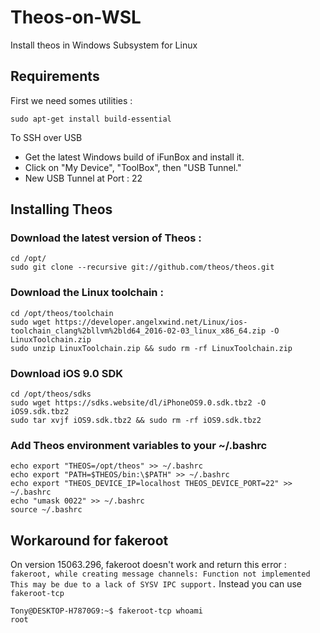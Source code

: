 # Theos-on-WSL
Install theos in Windows Subsystem for Linux

## Requirements
First we need somes utilities :
```
sudo apt-get install build-essential
```
To SSH over USB
* Get the latest Windows build of iFunBox and install it.
* Click on "My Device", "ToolBox", then "USB Tunnel."
* New USB Tunnel at Port : 22

## Installing Theos
### Download the latest version of Theos :
```
cd /opt/
sudo git clone --recursive git://github.com/theos/theos.git
```

### Download the Linux toolchain :
```
cd /opt/theos/toolchain
sudo wget https://developer.angelxwind.net/Linux/ios-toolchain_clang%2bllvm%2bld64_2016-02-03_linux_x86_64.zip -O LinuxToolchain.zip
sudo unzip LinuxToolchain.zip && sudo rm -rf LinuxToolchain.zip
```

### Download iOS 9.0 SDK
```
cd /opt/theos/sdks
sudo wget https://sdks.website/dl/iPhoneOS9.0.sdk.tbz2 -O iOS9.sdk.tbz2
sudo tar xvjf iOS9.sdk.tbz2 && sudo rm -rf iOS9.sdk.tbz2
```

### Add Theos environment variables to your  ~/.bashrc
```
echo export "THEOS=/opt/theos" >> ~/.bashrc
echo export "PATH=$THEOS/bin:\$PATH" >> ~/.bashrc
echo export "THEOS_DEVICE_IP=localhost THEOS_DEVICE_PORT=22" >> ~/.bashrc
echo "umask 0022" >> ~/.bashrc
source ~/.bashrc
```
## Workaround for fakeroot
On version 15063.296, fakeroot doesn't work and return this error :
``` fakeroot, while creating message channels: Function not implemented This may be due to a lack of SYSV IPC support. ```
Instead you can use  ```fakeroot-tcp```
```
Tony@DESKTOP-H7870G9:~$ fakeroot-tcp whoami
root
```
